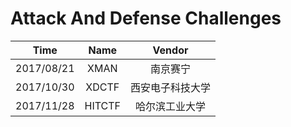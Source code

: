 # Attack And Defense Challenges


|Time|Name|Vendor|
|:-:|:-:|:-:|
|2017/08/21|XMAN|南京赛宁|
|2017/10/30|XDCTF|西安电子科技大学|
|2017/11/28|HITCTF|哈尔滨工业大学|
